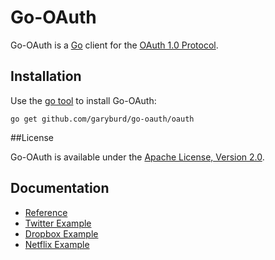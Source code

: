 # Go-OAuth

Go-OAuth is a [Go](http://golang.org/) client for the [OAuth 1.0 Protocol](http://tools.ietf.org/html/rfc5849).

## Installation

Use the [go tool](http://weekly.golang.org/cmd/go/) to install Go-OAuth:

    go get github.com/garyburd/go-oauth/oauth

##License

Go-OAuth is available under the [Apache License, Version 2.0](http://www.apache.org/licenses/LICENSE-2.0.html).

## Documentation
    
- [Reference](http://godoc.org/github.com/garyburd/go-oauth/oauth)
- [Twitter Example](http://github.com/garyburd/go-oauth/tree/master/examples/twitter)
- [Dropbox Example](http://github.com/garyburd/go-oauth/tree/master/examples/dropbox)
- [Netflix Example](http://github.com/garyburd/go-oauth/tree/master/examples/netflix)
